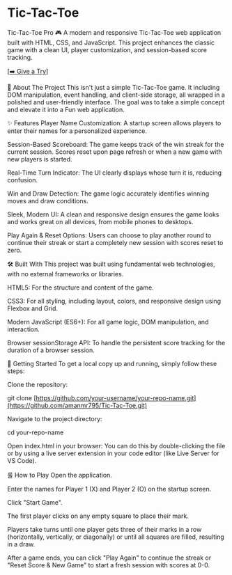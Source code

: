 # Tic-Tac-Toe
Tic-Tac-Toe Pro 🎮
A modern and responsive Tic-Tac-Toe web application built with HTML, CSS, and JavaScript. This project enhances the classic game with a clean UI, player customization, and session-based score tracking.

[[➡️ Give a Try](https://tic-tac-toe-seven-swart-39.vercel.app/)]

🚀 About The Project
This isn't just a simple Tic-Tac-Toe game. It including DOM manipulation, event handling, and client-side storage, all wrapped in a polished and user-friendly interface. The goal was to take a simple concept and elevate it into a Fun web application.

✨ Features
Player Name Customization: A startup screen allows players to enter their names for a personalized experience.

Session-Based Scoreboard: The game keeps track of the win streak for the current session. Scores reset upon page refresh or when a new game with new players is started.

Real-Time Turn Indicator: The UI clearly displays whose turn it is, reducing confusion.

Win and Draw Detection: The game logic accurately identifies winning moves and draw conditions.

Sleek, Modern UI: A clean and responsive design ensures the game looks and works great on all devices, from mobile phones to desktops.

Play Again & Reset Options: Users can choose to play another round to continue their streak or start a completely new session with scores reset to zero.

🛠️ Built With
This project was built using fundamental web technologies, with no external frameworks or libraries.

HTML5: For the structure and content of the game.

CSS3: For all styling, including layout, colors, and responsive design using Flexbox and Grid.

Modern JavaScript (ES6+): For all game logic, DOM manipulation, and interaction.

Browser sessionStorage API: To handle the persistent score tracking for the duration of a browser session.

🏁 Getting Started
To get a local copy up and running, simply follow these steps:

Clone the repository:

git clone [https://github.com/your-username/your-repo-name.git](https://github.com/amanmr795/Tic-Tac-Toe.git)

Navigate to the project directory:

cd your-repo-name

Open index.html in your browser:
You can do this by double-clicking the file or by using a live server extension in your code editor (like Live Server for VS Code).

룰 How to Play
Open the application.

Enter the names for Player 1 (X) and Player 2 (O) on the startup screen.

Click "Start Game".

The first player clicks on any empty square to place their mark.

Players take turns until one player gets three of their marks in a row (horizontally, vertically, or diagonally) or until all squares are filled, resulting in a draw.

After a game ends, you can click "Play Again" to continue the streak or "Reset Score & New Game" to start a fresh session with scores at 0-0.
